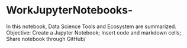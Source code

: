 # WorkJupyterNotebooks-
In this notebook, Data Science Tools and Ecosystem are summarized.
Objective:
Create a Jupyter Notebook;
Insert code and markdown cells;
Share notebook through GitHub/
